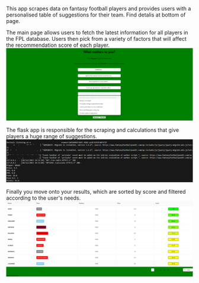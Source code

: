 This app scrapes data on fantasy football players and provides users with a personalised table of suggestions for their team.
Find detalis at bottom of page.

The main page allows users to fetch the latest information for all players in the FPL database. Users then pick from a variety of factors that will affect the recommendation score of each player.
![Hubpage](/hubpage.png "Hubpage")

The flask app is responsible for the scraping and calculations that give players a huge range of suggestions.
![Hubpage](/scraping.png "Server side")

Finally you move onto your results, which are sorted by score and filtered according to the user's needs.
![Hubpage](/results.png "Results")


